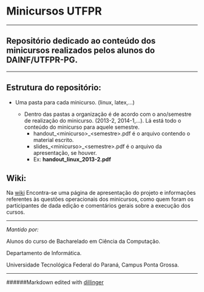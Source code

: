 # Minicursos UTFPR
---
Repositório dedicado ao conteúdo dos minicursos realizados pelos alunos do DAINF/UTFPR-PG.
---

---
## Estrutura do repositório:


 * Uma pasta para cada minicurso. (linux, latex,...)

    * Dentro das pastas a organização é de acordo com o ano/semestre de realização do minicurso. (2013-2, 2014-1,...). Lá está todo o conteúdo do minicurso para aquele semestre.
        * handout\_&lt;minicurso&gt;_&lt;semestre&gt;.pdf é o arquivo contendo o material escrito.
        * slides\_&lt;minicurso&gt;_&lt;semestre&gt;.pdf é o arquivo da apresentação, se houver.
        * Ex: **handout_linux_2013-2.pdf**

## Wiki:
Na [wiki](https://github.com/UTFPR-PG/minicursos/wiki) Encontra-se uma página de apresentação do projeto e informações referentes às questões operacionais dos minicursos, como quem foram os participantes de dada edição e comentários gerais sobre a execução dos cursos.

----
*Mantido por:*

Alunos do curso de
Bacharelado em Ciência da Computação.

Departamento de Informática.

Universidade Tecnológica Federal do Paraná,
Campus Ponta Grossa.

---

######Markdown edited with [dillinger](http://dillinger.io)
